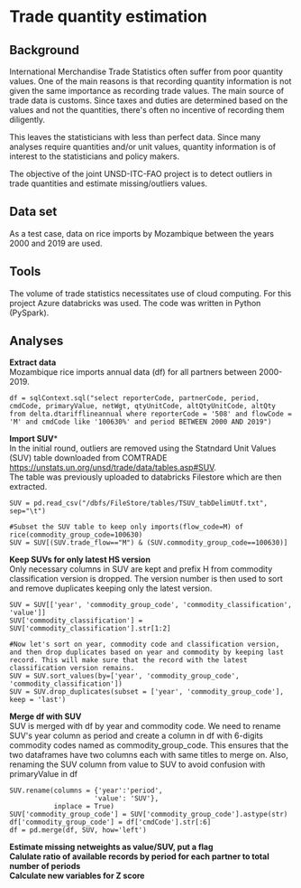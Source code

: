 # Trade quantity estimation
## Background
International Merchandise Trade Statistics often suffer from poor quantity values. One of the main reasons is that recording quantity information is not given the same importance as recording trade values. The main source of trade data is customs. Since taxes and duties are determined based on the values and not the quantities, there's often no incentive of recording them diligently.

This leaves the statisticians with less than perfect data. Since many analyses require quantities and/or unit values, quantity information is of interest to the statisticians and policy makers.

The objective of the joint UNSD-ITC-FAO project is to detect outliers in trade quantities and estimate missing/outliers values.

## Data set
As a test case, data on rice imports by Mozambique between the years 2000 and 2019 are used.

## Tools
The volume of trade statistics necessitates use of cloud computing. For this project Azure databricks was used. The code was written in Python (PySpark).

## Analyses
**Extract data**   
Mozambique rice imports annual data (df) for all partners between 2000-2019.

```
df = sqlContext.sql("select reporterCode, partnerCode, period, cmdCode, primaryValue, netWgt, qtyUnitCode, altQtyUnitCode, altQty from delta.dtarifflineannual where reporterCode = '508' and flowCode = 'M' and cmdCode like '100630%' and period BETWEEN 2000 AND 2019")
```
**Import SUV***   
In the initial round, outliers are removed using the Statndard Unit Values (SUV) table downloaded from COMTRADE <https://unstats.un.org/unsd/trade/data/tables.asp#SUV>.   
The table was previously uploaded to databricks Filestore which are then extracted.

```
SUV = pd.read_csv("/dbfs/FileStore/tables/TSUV_tabDelimUtf.txt", sep="\t")

#Subset the SUV table to keep only imports(flow_code=M) of rice(commodity_group_code=100630)
SUV = SUV[(SUV.trade_flow=="M") & (SUV.commodity_group_code==100630)]
```

**Keep SUVs for only latest HS version**    
Only necessary columns in SUV are kept and prefix H from commodity classification version is dropped. The version number is then used to sort and remove duplicates keeping only the latest version.

```
SUV = SUV[['year', 'commodity_group_code', 'commodity_classification', 'value']]
SUV['commodity_classification'] = SUV['commodity_classification'].str[1:2]

#Now let's sort on year, commodity code and classification version, and then drop duplicates based on year and commodity by keeping last record. This will make sure that the record with the latest classification version remains.
SUV = SUV.sort_values(by=['year', 'commodity_group_code', 'commodity_classification'])
SUV = SUV.drop_duplicates(subset = ['year', 'commodity_group_code'], keep = 'last')
```

**Merge df with SUV**   
SUV is merged with df by year and commodity code. We need to rename SUV's year column as period and create a column in df with 6-digits commodity codes named as commodity_group_code. This ensures that the two dataframes have two columns each with same titles to merge on. Also, renaming the SUV column from value to SUV to avoid confusion with primaryValue in df

```
SUV.rename(columns = {'year':'period',
                     'value': 'SUV'},
           inplace = True)
SUV['commodity_group_code'] = SUV['commodity_group_code'].astype(str)
df['commodity_group_code'] = df['cmdCode'].str[:6]
df = pd.merge(df, SUV, how='left')
```

**Estimate missing netweights as value/SUV, put a flag**   
**Calulate ratio of available records by period for each partner to total number of periods**   
**Calculate new variables for Z score**   
